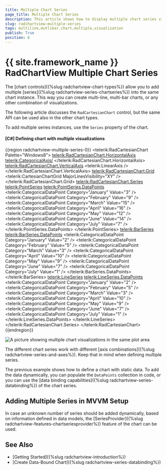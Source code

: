 ```yaml
---
title: Multiple Chart Series
page_title: Multiple Chart Series
description: This article shows how to display multiple chart series visualization in the same RadChartView plot area.
slug: radchartview-multiple-series
tags: multiline,mutlibar,chart,multiple,visualization
publish: True
position: 6
---
```


# {{ site.framework_name }} RadChartView Multiple Chart Series

The [chart controls]({%slug radchartview-chart-types%}) allow you to add multiple [series]({%slug radchartview-series-chartseries%}) into the same chart instance. This way you can create multi-line, multi-bar charts, or any other combination of visualizations.

The following article discusses the `RadCartesianChart` control, but the same API can be used also in the other chart types.

To add multiple series instances, use the `Series` property of the chart.

#### __[C#] Defining chart with multiple visualizations__
{{region radchartview-multiple-series-0}}
	<telerik:RadCartesianChart Palette="Windows8">
		<telerik:RadCartesianChart.HorizontalAxis>
			<telerik:CategoricalAxis/>
		</telerik:RadCartesianChart.HorizontalAxis>
		<telerik:RadCartesianChart.VerticalAxis>
			<telerik:LinearAxis />
		</telerik:RadCartesianChart.VerticalAxis>
		<telerik:RadCartesianChart.Grid>
			<telerik:CartesianChartGrid MajorLinesVisibility="XY" />
		</telerik:RadCartesianChart.Grid>
		<telerik:RadCartesianChart.Series>
			<telerik:PointSeries>
				<telerik:PointSeries.DataPoints>                       
					<telerik:CategoricalDataPoint Category="January" Value="3" />
					<telerik:CategoricalDataPoint Category="February" Value="9" />
					<telerik:CategoricalDataPoint Category="March" Value="15" />
					<telerik:CategoricalDataPoint Category="April" Value="16" />
					<telerik:CategoricalDataPoint Category="May" Value="12" />
					<telerik:CategoricalDataPoint Category="June" Value="14" />
					<telerik:CategoricalDataPoint Category="July" Value="7" />
				</telerik:PointSeries.DataPoints>
			</telerik:PointSeries>
			<telerik:BarSeries>
				<telerik:BarSeries.DataPoints>
					<telerik:CategoricalDataPoint Category="January" Value="2" />
					<telerik:CategoricalDataPoint Category="February" Value="5" />
					<telerik:CategoricalDataPoint Category="March" Value="3" />
					<telerik:CategoricalDataPoint Category="April" Value="10" />
					<telerik:CategoricalDataPoint Category="May" Value="9" />
					<telerik:CategoricalDataPoint Category="June" Value="7" />
					<telerik:CategoricalDataPoint Category="July" Value="1" />
				</telerik:BarSeries.DataPoints>
			</telerik:BarSeries>
			<telerik:LineSeries>
				<telerik:LineSeries.DataPoints>
					<telerik:CategoricalDataPoint Category="January" Value="2" />
					<telerik:CategoricalDataPoint Category="February" Value="5" />
					<telerik:CategoricalDataPoint Category="March" Value="3" />
					<telerik:CategoricalDataPoint Category="April" Value="10" />
					<telerik:CategoricalDataPoint Category="May" Value="9" />
					<telerik:CategoricalDataPoint Category="June" Value="7" />
					<telerik:CategoricalDataPoint Category="July" Value="1" />
				</telerik:LineSeries.DataPoints>
			</telerik:LineSeries>
		</telerik:RadCartesianChart.Series>
	</telerik:RadCartesianChart>
{{endregion}}

![A picture showing multiple chart visualizations in the same plot area](images/radchartview-multiple-series-0.png)

The different chart series work with different [axis combinations]({%slug radchartview-series-and-axes%}). Keep that in mind when defining multiple series. 

The previous example shows how to define a chart with static data. To add the data dynamically, you can populate the `DataPoints` collection in code, or you can use the [data binding capabilities]({%slug radchartview-series-databinding%}) of the chart series.

## Adding Multiple Series in MVVM Setup

In case an unknown number of series should be added dynamically, based on information defined in data models, the [SeriesProvider]({%slug radchartview-features-chartseriesprovider%}) feature of the chart can be used.
	
## See Also
* [Getting Started]({%slug radchartview-introduction%})
* [Create Data-Bound Chart]({%slug radchartview-series-databinding%})
